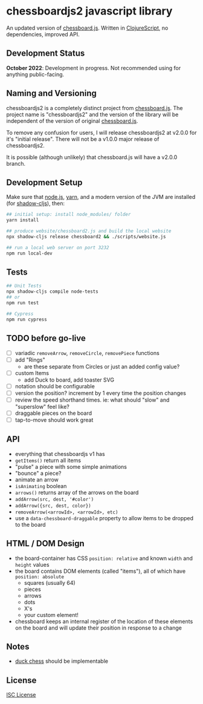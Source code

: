 # chessboardjs2 javascript library

An updated version of [chessboard.js]. Written in [ClojureScript], no dependencies, improved API.

## Development Status

**October 2022**: Development in progress. Not recommended using for anything public-facing.

## Naming and Versioning

chessboardjs2 is a completely distinct project from [chessboard.js]. The project
name is "chessboardjs2" and the version of the library will be independent of the
version of original [chessboard.js].

To remove any confusion for users, I will release chessboardjs2 at v2.0.0 for it's
"initial release". There will not be a v1.0.0 major release of chessboardjs2.

It is possible (although unlikely) that chessboard.js will have a v2.0.0 branch.

## Development Setup

Make sure that [node.js], [yarn], and a modern version of the JVM are installed (for [shadow-cljs]), then:

[node.js]:https://nodejs.org
[yarn]:https://yarnpkg.com/
[shadow-cljs]:https://github.com/thheller/shadow-cljs

```sh
## initial setup: install node_modules/ folder
yarn install

## produce website/chessboard2.js and build the local website
npx shadow-cljs release chessboard2 && ./scripts/website.js

## run a local web server on port 3232
npm run local-dev
```

## Tests

```sh
## Unit Tests
npx shadow-cljs compile node-tests
## or
npm run test

## Cypress
npm run cypress
```

## TODO before go-live

- [ ] variadic `removeArrow`, `removeCircle`, `removePiece` functions
- [ ] add "Rings"
  - are these separate from Circles or just an added config value?
- [ ] custom Items
  - add Duck to board, add toaster SVG
- [ ] notation should be configurable
- [ ] version the position? increment by 1 every time the position changes
- [ ] review the speed shorthand times. ie: what should "slow" and "superslow" feel like?
- [ ] draggable pieces on the board
- [ ] tap-to-move should work great

## API

- everything that chessboardjs v1 has
- `getItems()` return all items
- "pulse" a piece with some simple animations
- "bounce" a piece?
- animate an arrow
- `isAnimating` boolean
- `arrows()` returns array of the arrows on the board
- `addArrow(src, dest, '#color')`
- `addArrow({src, dest, color})`
- `removeArrow(<arrowId>, <arrowId>, etc)`
- use a `data-chessboard-draggable` property to allow items to be dropped to the board

## HTML / DOM Design

- the board-container has CSS `position: relative` and known `width` and `height` values
- the board contains DOM elements (called "items"), all of which have `position: absolute`
  - squares (usually 64)
  - pieces
  - arrows
  - dots
  - X's
  - your custom element!
- chessboard keeps an internal register of the location of these elements on the board
  and will update their position in response to a change

## Notes

- [duck chess](https://duckchess.com/) should be implementable

## License

[ISC License](LICENSE.md)

[ClojureScript]:https://clojurescript.org/
[chessboard.js]:https://github.com/oakmac/chessboardjs
